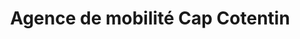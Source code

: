 ---
title: "Agence de mobilité Cap Cotentin"
url: /cherbourg-en-cotentin/agence-de-mobilite-cap-cotentin/
shop: Tickets
---